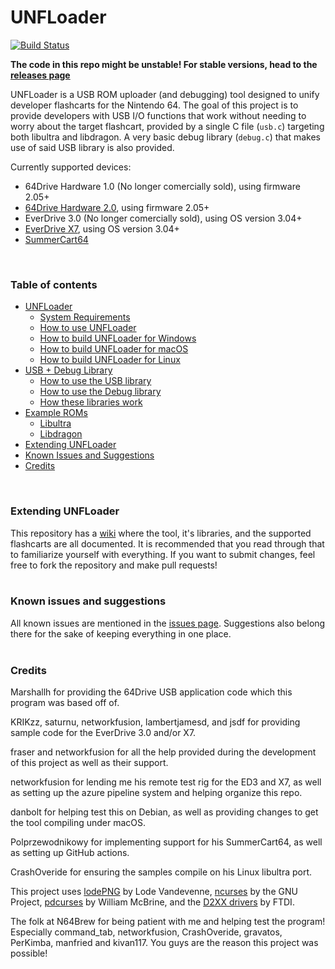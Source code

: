 # UNFLoader

[![Build Status](https://dev.azure.com/buu342/buu342/_apis/build/status/buu342.N64-UNFLoader?branchName=master)](https://dev.azure.com/buu342/buu342/_build/latest?definitionId=1&branchName=master)

**The code in this repo might be unstable! For stable versions, head to the [releases page](https://github.com/buu342/N64-UNFLoader/releases)**

UNFLoader is a USB ROM uploader (and debugging) tool designed to unify developer flashcarts for the Nintendo 64. The goal of this project is to provide developers with USB I/O functions that work without needing to worry about the target flashcart, provided by a single C file (`usb.c`) targeting both libultra and libdragon. A very basic debug library (`debug.c`) that makes use of said USB library is also provided.

Currently supported devices:
* 64Drive Hardware 1.0 (No longer comercially sold), using firmware 2.05+
* [64Drive Hardware 2.0](http://64drive.retroactive.be/), using firmware 2.05+
* EverDrive 3.0 (No longer comercially sold), using OS version 3.04+
* [EverDrive X7](https://krikzz.com/store/home/55-everdrive-64-x7.html), using OS version 3.04+
* [SummerCart64](https://github.com/Polprzewodnikowy/SummerCollection)
</br>

### Table of contents
* [UNFLoader](UNFLoader)
    - [System Requirements](UNFLoader#system-requirements)
    - [How to use UNFLoader](UNFLoader#how-to-use-unfloader)
    - [How to build UNFLoader for Windows](UNFLoader#how-to-build-unfloader-for-windows)
    - [How to build UNFLoader for macOS](UNFLoader#how-to-build-unfloader-for-macOS)
    - [How to build UNFLoader for Linux](UNFLoader#how-to-build-unfloader-for-linux)
* [USB + Debug Library](USB%2BDebug%20Library)
    - [How to use the USB library](USB%2BDebug%20Library#how-to-use-the-usb-library)
    - [How to use the Debug library](USB%2BDebug%20Library#how-to-use-the-debug-library)
    - [How these libraries work](USB%2BDebug%20Library#how-these-libraries-work)
* [Example ROMs](Examples)
    - [Libultra](Examples/Libultra/#libultra-examples)
    - [Libdragon](Examples/Libdragon/#libdragon-examples)
* [Extending UNFLoader](#extending-unfloader)
* [Known Issues and Suggestions](#known-issues-and-suggestions)
* [Credits](#credits)
</br>

### Extending UNFLoader

This repository has a [wiki](../../wiki) where the tool, it's libraries, and the supported flashcarts are all documented. It is recommended that you read through that to familiarize yourself with everything. If you want to submit changes, feel free to fork the repository and make pull requests!
</br>
</br>
### Known issues and suggestions

All known issues are mentioned in the [issues page](../../issues). Suggestions also belong there for the sake of keeping everything in one place.
</br>
</br>
### Credits
Marshallh for providing the 64Drive USB application code which this program was based off of.

KRIKzz, saturnu, networkfusion, lambertjamesd, and jsdf for providing sample code for the EverDrive 3.0 and/or X7.

fraser and networkfusion for all the help provided during the development of this project as well as their support.

networkfusion for lending me his remote test rig for the ED3 and X7, as well as setting up the azure pipeline system and helping organize this repo.

danbolt for helping test this on Debian, as well as providing changes to get the tool compiling under macOS.

Polprzewodnikowy for implementing support for his SummerCart64, as well as setting up GitHub actions.

CrashOveride for ensuring the samples compile on his Linux libultra port. 

This project uses [lodePNG](https://github.com/lvandeve/lodepng) by Lode Vandevenne, [ncurses](https://invisible-island.net/ncurses/) by the GNU Project, [pdcurses](https://github.com/wmcbrine/PDCurses) by William McBrine, and the [D2XX drivers](https://www.ftdichip.com/Drivers/D2XX.htm) by FTDI.

The folk at N64Brew for being patient with me and helping test the program! Especially command_tab, networkfusion, CrashOveride, gravatos, PerKimba, manfried and kivan117. You guys are the reason this project was possible!
